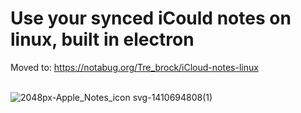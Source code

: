 # Use your synced iCould notes on linux, built in electron 
Moved to: https://notabug.org/Tre_brock/iCloud-notes-linux
<br>
<br>

![2048px-Apple_Notes_icon svg-1410694808(1)](https://github.com/Tre-brock/iCloud-notes-linux/assets/152460754/dcc36751-ce57-4618-baf2-25662fcd1515)



